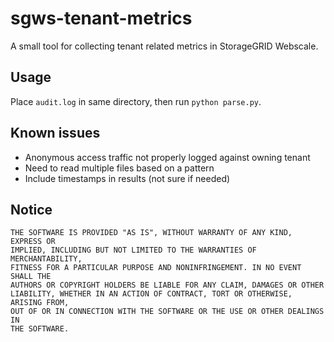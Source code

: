 # sgws-tenant-metrics
A small tool for collecting tenant related metrics in StorageGRID Webscale.

## Usage

Place `audit.log` in same directory, then run `python parse.py`.

## Known issues

* Anonymous access traffic not properly logged against owning tenant
* Need to read multiple files based on a pattern
* Include timestamps in results (not sure if needed)

## Notice

```
THE SOFTWARE IS PROVIDED "AS IS", WITHOUT WARRANTY OF ANY KIND, EXPRESS OR
IMPLIED, INCLUDING BUT NOT LIMITED TO THE WARRANTIES OF MERCHANTABILITY,
FITNESS FOR A PARTICULAR PURPOSE AND NONINFRINGEMENT. IN NO EVENT SHALL THE
AUTHORS OR COPYRIGHT HOLDERS BE LIABLE FOR ANY CLAIM, DAMAGES OR OTHER
LIABILITY, WHETHER IN AN ACTION OF CONTRACT, TORT OR OTHERWISE, ARISING FROM,
OUT OF OR IN CONNECTION WITH THE SOFTWARE OR THE USE OR OTHER DEALINGS IN
THE SOFTWARE.
```
